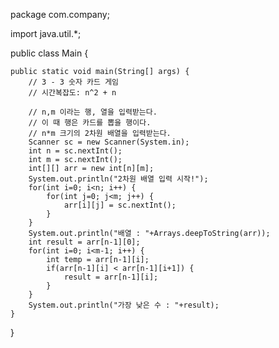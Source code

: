 package com.company;

import java.util.\*;

public class Main {

    public static void main(String[] args) {
        // 3 - 3 숫자 카드 게임
        // 시간복잡도: n^2 + n

        // n,m 이라는 행, 열을 입력받는다.
        // 이 때 행은 카드를 뽑을 행이다.
        // n*m 크기의 2차원 배열을 입력받는다.
        Scanner sc = new Scanner(System.in);
        int n = sc.nextInt();
        int m = sc.nextInt();
        int[][] arr = new int[n][m];
        System.out.println("2차원 배열 입력 시작!");
        for(int i=0; i<n; i++) {
            for(int j=0; j<m; j++) {
                arr[i][j] = sc.nextInt();
            }
        }
        System.out.println("배열 : "+Arrays.deepToString(arr));
        int result = arr[n-1][0];
        for(int i=0; i<m-1; i++) {
            int temp = arr[n-1][i];
            if(arr[n-1][i] < arr[n-1][i+1]) {
                result = arr[n-1][i];
            }
        }
        System.out.println("가장 낮은 수 : "+result);
    }

}
